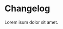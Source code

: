 # Changelog

Lorem isum dolor sit amet.

<!-- JRELEASER_CHANGELOG_APPEND - Do not remove or modify this section -->
